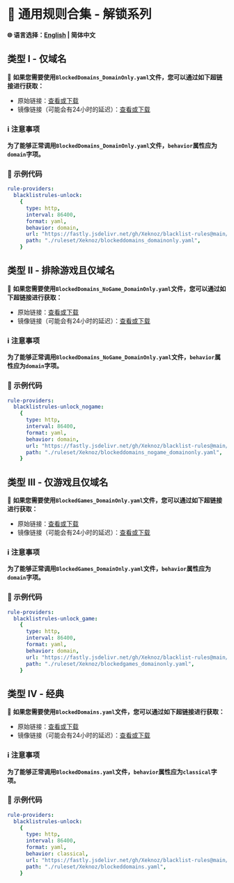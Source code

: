 # 📜 通用规则合集 - 解锁系列  
**🌐 语言选择：[English](README.md)  | 简体中文**  
## 类型 Ⅰ - 仅域名  
🔗 **如果您需要使用`BlockedDomains_DomainOnly.yaml`文件，您可以通过如下超链接进行获取：**  
- 原始链接：[查看或下载](https://raw.githubusercontent.com/Xeknoz/blacklist-rules/main/Common/Unlock/Clash/BlockedDomains_DomainOnly.yaml)  
- 镜像链接（可能会有24小时的延迟）：[查看或下载](https://fastly.jsdelivr.net/gh/Xeknoz/blacklist-rules@main/Common/Unlock/Clash/BlockedDomains_DomainOnly.yaml)
### ℹ️ 注意事项  
**为了能够正常调用`BlockedDomains_DomainOnly.yaml`文件，`behavior`属性应为`domain`字项。**  
### 📝 示例代码  
```yaml
rule-providers:
  blacklistrules-unlock:
    {
      type: http,
      interval: 86400,
      format: yaml,
      behavior: domain,
      url: "https://fastly.jsdelivr.net/gh/Xeknoz/blacklist-rules@main/Common/Unlock/Clash/BlockedDomains_DomainOnly.yaml",
      path: "./ruleset/Xeknoz/blockeddomains_domainonly.yaml",
    }
```  
## 类型 Ⅱ - 排除游戏且仅域名  
🔗 **如果您需要使用`BlockedDomains_NoGame_DomainOnly.yaml`文件，您可以通过如下超链接进行获取：**  
- 原始链接：[查看或下载](https://raw.githubusercontent.com/Xeknoz/blacklist-rules/main/Common/Unlock/Clash/BlockedDomains_NoGame_DomainOnly.yaml)  
- 镜像链接（可能会有24小时的延迟）：[查看或下载](https://fastly.jsdelivr.net/gh/Xeknoz/blacklist-rules@main/Common/Unlock/Clash/BlockedDomains_NoGame_DomainOnly.yaml)  
### ℹ️ 注意事项  
**为了能够正常调用`BlockedDomains_NoGame_DomainOnly.yaml`文件，`behavior`属性应为`domain`字项。**  
### 📝 示例代码  
```yaml
rule-providers:
  blacklistrules-unlock_nogame:
    {
      type: http,
      interval: 86400,
      format: yaml,
      behavior: domain,
      url: "https://fastly.jsdelivr.net/gh/Xeknoz/blacklist-rules@main/Common/Boost/Clash/BlockedDomains_NoGame_DomainOnly.yaml",
      path: "./ruleset/Xeknoz/blockeddomains_nogame_domainonly.yaml",
    }
```  
## 类型 Ⅲ - 仅游戏且仅域名  
🔗 **如果您需要使用`BlockedGames_DomainOnly.yaml`文件，您可以通过如下超链接进行获取：**  
- 原始链接：[查看或下载](https://raw.githubusercontent.com/Xeknoz/blacklist-rules/main/Common/Unlock/Clash/BlockedGames_DomainOnly.yaml)  
- 镜像链接（可能会有24小时的延迟）：[查看或下载](https://fastly.jsdelivr.net/gh/Xeknoz/blacklist-rules@main/Common/Unlock/Clash/BlockedGames_DomainOnly.yaml)  
### ℹ️ 注意事项  
**为了能够正常调用`BlockedGames_DomainOnly.yaml`文件，`behavior`属性应为`domain`字项。**  
### 📝 示例代码  
```yaml
rule-providers:
  blacklistrules-unlock_game:
    {
      type: http,
      interval: 86400,
      format: yaml,
      behavior: domain,
      url: "https://fastly.jsdelivr.net/gh/Xeknoz/blacklist-rules@main/Common/Boost/Clash/BlockedGames_DomainOnly.yaml",
      path: "./ruleset/Xeknoz/blockedgames_domainonly.yaml",
    }
```  
## 类型 Ⅳ - 经典  
🔗 **如果您需要使用`BlockedDomains.yaml`文件，您可以通过如下超链接进行获取：**  
- 原始链接：[查看或下载](https://raw.githubusercontent.com/Xeknoz/blacklist-rules/main/Common/Unlock/Clash/BlockedDomains.yaml)  
- 镜像链接（可能会有24小时的延迟）：[查看或下载](https://fastly.jsdelivr.net/gh/Xeknoz/blacklist-rules@main/Common/Unlock/Clash/BlockedDomains.yaml)  
### ℹ️ 注意事项  
**为了能够正常调用`BlockedDomains.yaml`文件，`behavior`属性应为`classical`字项。**  
### 📝 示例代码  
```yaml
rule-providers:
  blacklistrules-unlock:
    {
      type: http,
      interval: 86400,
      format: yaml,
      behavior: classical,
      url: "https://fastly.jsdelivr.net/gh/Xeknoz/blacklist-rules@main/Common/Boost/Clash/BlockedDomains.yaml",
      path: "./ruleset/Xeknoz/blockeddomains.yaml",
    }
```  
